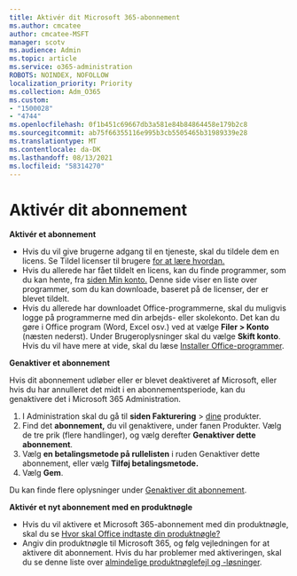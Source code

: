 ```yaml
---
title: Aktivér dit Microsoft 365-abonnement
ms.author: cmcatee
author: cmcatee-MSFT
manager: scotv
ms.audience: Admin
ms.topic: article
ms.service: o365-administration
ROBOTS: NOINDEX, NOFOLLOW
localization_priority: Priority
ms.collection: Adm_O365
ms.custom:
- "1500028"
- "4744"
ms.openlocfilehash: 0f1b451c69667db3a581e84b84864458e179b2c8
ms.sourcegitcommit: ab75f66355116e995b3cb5505465b31989339e28
ms.translationtype: MT
ms.contentlocale: da-DK
ms.lasthandoff: 08/13/2021
ms.locfileid: "58314270"
---
```

# <a name="activate-your-subscription"></a>Aktivér dit abonnement

**Aktivér et abonnement**

- Hvis du vil give brugerne adgang til en tjeneste, skal du tildele dem en licens. Se Tildel licenser til brugere [for at lære hvordan.](https://docs.microsoft.com/microsoft-365/admin/manage/assign-licenses-to-users)
- Hvis du allerede har fået tildelt en licens, kan du finde programmer, som du kan hente, fra [siden Min konto.](https://portal.office.com/account/#installs) Denne side viser en liste over programmer, som du kan downloade, baseret på de licenser, der er blevet tildelt.
- Hvis du allerede har downloadet Office-programmerne, skal du muligvis logge på programmerne med din arbejds- eller skolekonto. Det kan du gøre i Office program (Word, Excel osv.) ved at vælge **Filer > Konto** (næsten nederst). Under Brugeroplysninger skal du vælge **Skift konto**. Hvis du vil have mere at vide, skal du læse [Installer Office-programmer](https://docs.microsoft.com/microsoft-365/admin/setup/install-applications).

**Genaktiver et abonnement**

Hvis dit abonnement udløber eller er blevet deaktiveret af Microsoft, eller hvis du har annulleret det midt i en abonnementsperiode, kan du genaktivere det i Microsoft 365 Administration.

1. I Administration skal du gå til **siden Fakturering**  >  [dine](https://go.microsoft.com/fwlink/p/?linkid=842054) produkter.
2. Find det **abonnement,** du vil genaktivere, under fanen Produkter. Vælg de tre prik (flere handlinger), og vælg derefter **Genaktiver dette abonnement**.
3. Vælg **en betalingsmetode på rullelisten** i ruden Genaktiver dette abonnement, eller vælg **Tilføj betalingsmetode.**
4. Vælg **Gem**.

Du kan finde flere oplysninger under [Genaktiver dit abonnement](https://docs.microsoft.com/microsoft-365/commerce/subscriptions/reactivate-your-subscription).

**Aktivér et nyt abonnement med en produktnøgle**

- Hvis du vil aktivere et Microsoft 365-abonnement med din produktnøgle, skal du se [Hvor skal Office indtaste din produktnøgle?](https://support.office.com/article/where-to-enter-your-office-product-key-0a82e5ae-739e-4b92-a6f4-2ec780c185db)
- Angiv din produktnøgle til Microsoft 365, og følg vejledningen for at aktivere dit abonnement. Hvis du har problemer med aktiveringen, skal du se denne liste over [almindelige produktnøglefejl og -løsninger](https://docs.microsoft.com/microsoft-365/commerce/product-key-errors-and-solutions).